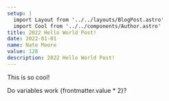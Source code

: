 ```yaml
---
setup: |
  import Layout from '../../layouts/BlogPost.astro'
  import Cool from '../../components/Author.astro'
title: 2022 Hello World Post!
date: 2022-01-01
name: Nate Moore
value: 128
description: 2022 Hello World Post!
---
```


<Cool name={frontmatter.name} href="https://twitter.com/n_moore" client:load />

This is so cool!

Do variables work {frontmatter.value * 2}?

